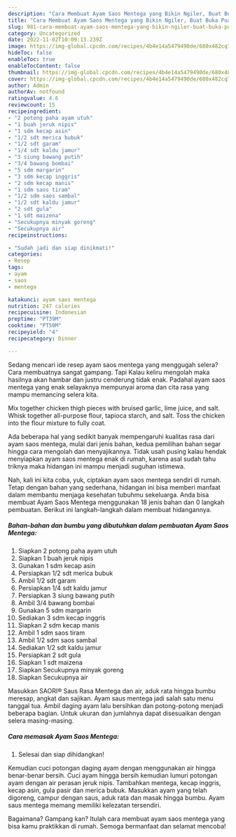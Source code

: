 ```yaml
---
description: "Cara Membuat Ayam Saos Mentega yang Bikin Ngiler, Buat Buka Puasa Menggugah Selera"
title: "Cara Membuat Ayam Saos Mentega yang Bikin Ngiler, Buat Buka Puasa Menggugah Selera"
slug: 981-cara-membuat-ayam-saos-mentega-yang-bikin-ngiler-buat-buka-puasa-menggugah-selera
category: Uncategorized
date: 2022-11-02T10:09:13.239Z
image: https://img-global.cpcdn.com/recipes/4b4e14a5479490de/680x482cq70/ayam-saos-mentega-foto-resep-utama.jpg
hideToc: false
enableToc: true
enableTocContent: false
thumbnail: https://img-global.cpcdn.com/recipes/4b4e14a5479490de/680x482cq70/ayam-saos-mentega-foto-resep-utama.jpg
cover: https://img-global.cpcdn.com/recipes/4b4e14a5479490de/680x482cq70/ayam-saos-mentega-foto-resep-utama.jpg
author: Admin
authorAv: notfound
ratingvalue: 4.6
reviewcount: 15
recipeingredient:
- "2 potong paha ayam utuh"
- "1 buah jeruk nipis"
- "1 sdm kecap asin"
- "1/2 sdt merica bubuk"
- "1/2 sdt garam"
- "1/4 sdt kaldu jamur"
- "3 siung bawang putih"
- "3/4 bawang bombai"
- "5 sdm margarin"
- "3 sdm kecap inggris"
- "2 sdm kecap manis"
- "1 sdm saos tiram"
- "1/2 sdm saos sambal"
- "1/2 sdt kaldu jamur"
- "2 sdt gula"
- "1 sdt maizena"
- "Secukupnya minyak goreng"
- "Secukupnya air"
recipeinstructions:

- "Sudah jadi dan siap dinikmati!"
categories:
- Resep
tags:
- ayam
- saos
- mentega

katakunci: ayam saos mentega 
nutrition: 247 calories
recipecuisine: Indonesian
preptime: "PT39M"
cooktime: "PT50M"
recipeyield: "4"
recipecategory: Dinner

---
```



Sedang mencari ide resep ayam saos mentega yang menggugah selera? Cara membuatnya sangat gampang. Tapi Kalau keliru mengolah maka hasilnya akan hambar dan justru cenderung tidak enak. Padahal ayam saos mentega yang enak selayaknya mempunyai aroma dan cita rasa yang mampu memancing selera kita.


Mix together chicken thigh pieces with bruised garlic, lime juice, and salt. Whisk together all-purpose flour, tapioca starch, and salt. Toss the chicken into the flour mixture to fully coat.

Ada beberapa hal yang sedikit banyak mempengaruhi kualitas rasa dari ayam saos mentega, mulai dari jenis bahan, kedua pemilihan bahan segar hingga cara mengolah dan menyajikannya. Tidak usah pusing kalau hendak menyiapkan ayam saos mentega enak di rumah, karena asal sudah tahu triknya maka hidangan ini mampu menjadi suguhan istimewa.


Nah, kali ini kita coba, yuk, ciptakan ayam saos mentega sendiri di rumah. Tetap dengan bahan yang sederhana, hidangan ini bisa memberi manfaat dalam membantu menjaga kesehatan tubuhmu sekeluarga. Anda bisa membuat Ayam Saos Mentega menggunakan 18 jenis bahan dan 0 langkah pembuatan. Berikut ini langkah-langkah dalam membuat hidangannya.

<!--inarticleads1-->

##### Bahan-bahan dan bumbu yang dibutuhkan dalam pembuatan Ayam Saos Mentega:

1. Siapkan 2 potong paha ayam utuh
1. Siapkan 1 buah jeruk nipis
1. Gunakan 1 sdm kecap asin
1. Persiapkan 1/2 sdt merica bubuk
1. Ambil 1/2 sdt garam
1. Persiapkan 1/4 sdt kaldu jamur
1. Persiapkan 3 siung bawang putih
1. Ambil 3/4 bawang bombai
1. Gunakan 5 sdm margarin
1. Sediakan 3 sdm kecap inggris
1. Siapkan 2 sdm kecap manis
1. Ambil 1 sdm saos tiram
1. Ambil 1/2 sdm saos sambal
1. Sediakan 1/2 sdt kaldu jamur
1. Persiapkan 2 sdt gula
1. Siapkan 1 sdt maizena
1. Siapkan Secukupnya minyak goreng
1. Siapkan Secukupnya air


Masukkan SAORI® Saus Rasa Mentega dan air, aduk rata hingga bumbu meresap, angkat dan sajikan. Ayam saus mentega jadi salah satu menu tanggal tua. Ambil daging ayam lalu bersihkan dan potong-potong menjadi beberapa bagian. Untuk ukuran dan jumlahnya dapat disesuaikan dengan selera masing-masing. 

<!--inarticleads2-->

##### Cara memasak Ayam Saos Mentega:


1. Selesai dan siap dihidangkan!

Kemudian cuci potongan daging ayam dengan menggunakan air hingga benar-benar bersih. Cuci ayam hingga bersih kemudian lumuri potongan ayam dengan air perasan jeruk nipis. Tambahkan mentega, kecap inggris, kecap asin, gula pasir dan merica bubuk. Masukkan ayam yang telah digoreng, campur dengan saus, aduk rata dan masak hingga bumbu. Ayam saus mentega memang memiliki kelezatan tersendiri. 

Bagaimana? Gampang kan? Itulah cara membuat ayam saos mentega yang bisa kamu praktikkan di rumah. Semoga bermanfaat dan selamat mencoba!
